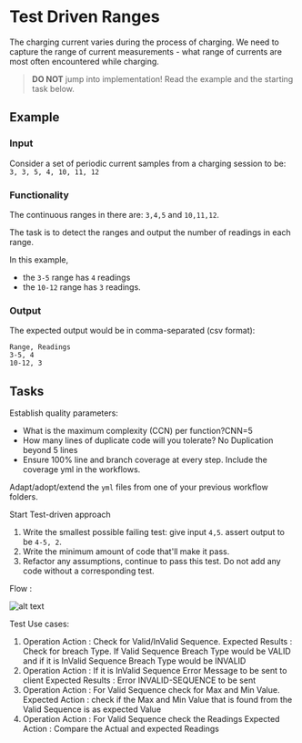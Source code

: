 # Test Driven Ranges

The charging current varies during the process of charging.
We need to capture the range of current measurements -
what range of currents are most often encountered while charging.

> **DO NOT** jump into implementation! Read the example and the starting task below.

## Example

### Input

Consider a set of periodic current samples from a charging session to be:
`3, 3, 5, 4, 10, 11, 12`

### Functionality

The continuous ranges in there are: `3,4,5` and `10,11,12`.

The task is to detect the ranges and
output the number of readings in each range.

In this example,

- the `3-5` range has `4` readings
- the `10-12` range has `3` readings.

### Output

The expected output would be in comma-separated (csv format):

```
Range, Readings
3-5, 4
10-12, 3
```

## Tasks

Establish quality parameters: 

- What is the maximum complexity (CCN) per function?CNN=5
- How many lines of duplicate code will you tolerate? No Duplication beyond 5 lines
- Ensure 100% line and branch coverage at every step. Include the coverage yml in the workflows.

Adapt/adopt/extend the `yml` files from one of your previous workflow folders.

Start Test-driven approach

1. Write the smallest possible failing test: give input `4,5`. assert output to be `4-5, 2`.
1. Write the minimum amount of code that'll make it pass.
1. Refactor any assumptions, continue to pass this test. Do not add any code without a corresponding test.

Flow :

![alt text](https://www.planttext.com/api/plantuml/png/RP3DJiGm38JlUGeh9q3QLq2Bq8B4gWWjFnVKWxTnqq3hW9CkxDlZj5i996xMQEQpn-kKKV8uzCQSNPp3QdK9rbD-wcX7w0BxT2Dnk0q7uaVw78aRkcAtfQCreGMxQ10Il60Vd8NS4HiefDSi8zLWsy1EWLLWZLRuVJyEUvB2LNKXs3a3zbe8CnKCx90z9TXZ8WUH9-szh3vPdp_SOdr3xzM48dY4hv2x6N3gy1SX4_Q_XKqwG1jbm0nZqk0atlr2Bo7zbQ4-aPbwjgXZNRx13ZOYKQ2YbD2NLiMmuN86F4XiLA_dk6gjCMQjW_x_1m00)

Test Use cases:

1. Operation Action : Check for Valid/InValid Sequence. 
    Expected Results : Check for breach Type. If Valid Sequence Breach Type would be VALID and if it is InValid Sequence Breach Type would be INVALID
1. Operation Action : If it is InValid Sequence Error Message to be sent to client
    Expected Results : Error INVALID-SEQUENCE to be sent
1. Operation Action : For Valid Sequence check for Max and Min Value.
    Expected Action : check if the Max and Min Value that is found from the Valid Sequence is as expected Value
1. Operation Action : For Valid Sequence check the Readings
    Expected Action : Compare the Actual and expected Readings
